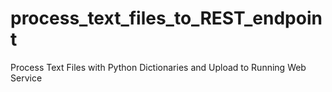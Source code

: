 # process_text_files_to_REST_endpoint
Process Text Files with Python Dictionaries and Upload to Running Web Service
